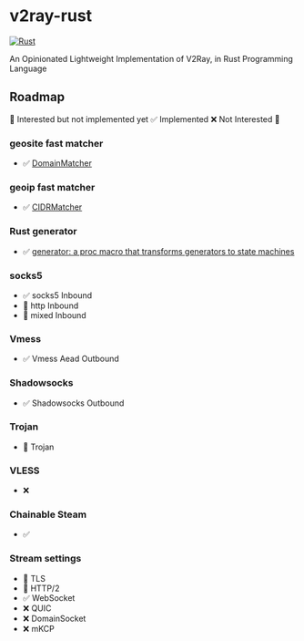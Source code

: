 # v2ray-rust
[![Rust](https://github.com/Qv2ray/v2ray-rust/actions/workflows/rust.yml/badge.svg)](https://github.com/Qv2ray/v2ray-rust/actions/workflows/rust.yml)

An Opinionated Lightweight Implementation of V2Ray, in Rust Programming Language


## Roadmap

🚧 Interested but not implemented yet ✅ Implemented ❌ Not Interested 🤔 

### geosite fast matcher
- ✅ [DomainMatcher](https://github.com/Qv2ray/DomainMatcher)

### geoip fast matcher
- ✅ [CIDRMatcher](https://github.com/Qv2ray/CIDRMatcher)

### Rust generator
- ✅ [generator: a proc macro that transforms generators to state machines](https://github.com/darsvador/generator)

### socks5
- ✅ socks5 Inbound
- 🚧 http Inbound
- 🚧 mixed Inbound

### Vmess

- ✅ Vmess Aead Outbound

### Shadowsocks

- ✅ Shadowsocks Outbound

### Trojan
- 🚧 Trojan

### VLESS
- ❌ 

### Chainable Steam
- ✅



### Stream settings

- 🚧 TLS
- 🚧 HTTP/2
- ✅ WebSocket
- ❌ QUIC
- ❌ DomainSocket
- ❌ mKCP
